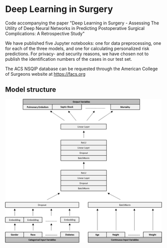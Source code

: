 # Deep Learning in Surgery
Code accompanying the paper "Deep Learning in Surgery - Assessing The Utility of Deep Neural Networks in Predicting Postoperative Surgical Complications: A Retrospective Study"

We have published five Jupyter notebooks: one for data preprocessing, one for each of the three models, and one for calculating personalized risk predictions. 
For privacy- and security reasons, we have chosen not to publish the identification numbers of the cases in our test set.

The ACS NSQIP database can be requested through the American College of Surgeons website at https://facs.org

## Model structure
![alt text](https://github.com/alexbonde/NSQIP/blob/main/model_structure.png?raw=true)

